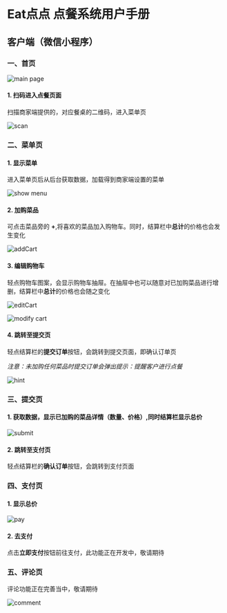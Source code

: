 # Eat点点 点餐系统用户手册

## 客户端（微信小程序）

### 一、首页

  ![main page](https://github.com/ChickenDinner8/SDP-document//blob/master/Assets/Customer-end/main.png?raw=true)

#### 1. 扫码进入点餐页面

  扫描商家端提供的，对应餐桌的二维码，进入菜单页

  ![scan](https://github.com/ChickenDinner8/ChickenDinner8.github.io/blob/master/public/img/lumman/demo1.gif?raw=true)  
  

### 二、菜单页

#### 1. 显示菜单

  进入菜单页后从后台获取数据，加载得到商家端设置的菜单
  
  ![show menu](https://github.com/ChickenDinner8/ChickenDinner8.github.io/blob/master/public/img/lumman/demo2.gif?raw=true)
  
#### 2. 加购菜品
  
  可点击菜品旁的 **+**,将喜欢的菜品加入购物车。同时，结算栏中**总计**的价格也会发生变化
  
  ![addCart](https://github.com/ChickenDinner8/SDP-document//blob/master/Assets/Customer-end/add.png?raw=true)
 
#### 3. 编辑购物车

  轻点购物车图案，会显示购物车抽屉。在抽屉中也可以随意对已加购菜品进行增删，结算栏中**总计**的价格也会随之变化
  
  ![editCart](https://github.com/ChickenDinner8/SDP-document//blob/master/Assets/Customer-end/cart.png?raw=true)
  
  ![modify cart](https://github.com/ChickenDinner8/ChickenDinner8.github.io/blob/master/public/img/lumman/demo3.gif?raw=true)
  
#### 4. 跳转至提交页

  轻点结算栏的**提交订单**按钮，会跳转到提交页面，即确认订单页
  
  *注意：未加购任何菜品时提交订单会弹出提示：提醒客户进行点餐*
  
  ![hint](https://github.com/ChickenDinner8/SDP-document//blob/master/Assets/Customer-end/hint.png?raw=true)

### 三、提交页

#### 1. 获取数据，显示已加购的菜品详情（数量、价格）,同时结算栏显示**总价**

  ![submit](https://github.com/ChickenDinner8/SDP-document//blob/master/Assets/Customer-end/submit.png?raw=true)
  
#### 2. 跳转至支付页

  轻点结算栏的**确认订单**按钮，会跳转到支付页面

### 四、支付页

#### 1. 显示总价

  ![pay](https://github.com/ChickenDinner8/SDP-document//blob/master/Assets/Customer-end/pay.png?raw=true)
  
#### 2. 去支付
  
  点击**立即支付**按钮前往支付，此功能正在开发中，敬请期待
  
### 五、评论页

  评论功能正在完善当中，敬请期待
  
  ![comment](https://github.com/ChickenDinner8/SDP-document//blob/master/Assets/Customer-end/comment.png?raw=true)
